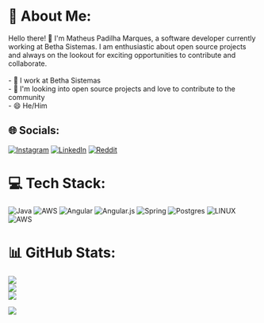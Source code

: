 # 💫 About Me:
Hello there! 👋 I'm Matheus Padilha Marques, a software developer currently working at Betha Sistemas. I am enthusiastic about open source projects and always on the lookout for exciting opportunities to contribute and collaborate.<br><br>- 💼 I work at Betha Sistemas<br>- 🌱 I'm looking into open source projects and love to contribute to the community<br>- 😄 He/Him


## 🌐 Socials:
[![Instagram](https://img.shields.io/badge/Instagram-%23E4405F.svg?logo=Instagram&logoColor=white)](https://instagram.com/mtspadilha) [![LinkedIn](https://img.shields.io/badge/LinkedIn-%230077B5.svg?logo=linkedin&logoColor=white)](https://linkedin.com/in/paadilhaa) [![Reddit](https://img.shields.io/badge/Reddit-%23FF4500.svg?logo=Reddit&logoColor=white)](https://reddit.com/user/mts_padda) 

# 💻 Tech Stack:
![Java](https://img.shields.io/badge/java-%23ED8B00.svg?style=for-the-badge&logo=openjdk&logoColor=white) ![AWS](https://img.shields.io/badge/AWS-%23FF9900.svg?style=for-the-badge&logo=amazon-aws&logoColor=white) ![Angular](https://img.shields.io/badge/angular-%23DD0031.svg?style=for-the-badge&logo=angular&logoColor=white) ![Angular.js](https://img.shields.io/badge/angular.js-%23E23237.svg?style=for-the-badge&logo=angularjs&logoColor=white) ![Spring](https://img.shields.io/badge/spring-%236DB33F.svg?style=for-the-badge&logo=spring&logoColor=white) ![Postgres](https://img.shields.io/badge/postgres-%23316192.svg?style=for-the-badge&logo=postgresql&logoColor=white) ![LINUX](https://img.shields.io/badge/Linux-FCC624?style=for-the-badge&logo=linux&logoColor=black) ![AWS](https://img.shields.io/badge/AWS-%23FF9900.svg?style=for-the-badge&logo=amazon-aws&logoColor=white)
# 📊 GitHub Stats:
![](https://github-readme-stats.vercel.app/api?username=mtspadda&theme=material-palenight&hide_border=true&include_all_commits=true&count_private=false)<br/>
![](https://github-readme-streak-stats.herokuapp.com/?user=mtspadda&theme=material-palenight&hide_border=true)<br/>
![](https://github-readme-stats.vercel.app/api/top-langs/?username=mtspadda&theme=material-palenight&hide_border=true&include_all_commits=true&count_private=false&layout=compact)


[![](https://visitcount.itsvg.in/api?id=mtspadda&icon=0&color=12)](https://visitcount.itsvg.in)

<!-- Proudly created with GPRM ( https://gprm.itsvg.in ) -->
